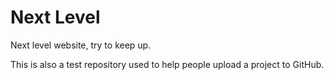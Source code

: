 # Next Level

Next level website, try to keep up.

This is also a test repository used to help people upload a project to GitHub.
